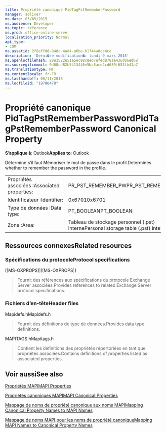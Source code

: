 ```yaml
---
title: Propriété canonique PidTagPstRememberPassword
manager: soliver
ms.date: 03/09/2015
ms.audience: Developer
ms.topic: reference
ms.prod: office-online-server
localization_priority: Normal
api_type:
- COM
ms.assetid: 2f8eff88-848c-4ad4-a6be-b1744a0ce4ce
description: 'Derni�re modification�: lundi 9 mars 2015'
ms.openlocfilehash: 28e3522e51a5ec98c8ed7efed878aa436d06ed68
ms.sourcegitcommit: 9d60cd82b5413446e5bc8ace2cd689f683fb41a7
ms.translationtype: MT
ms.contentlocale: fr-FR
ms.lasthandoff: 06/11/2018
ms.locfileid: "19786478"
---
```

# <a name="pidtagpstrememberpassword-canonical-property"></a><span data-ttu-id="90e0a-103">Propriété canonique PidTagPstRememberPassword</span><span class="sxs-lookup"><span data-stu-id="90e0a-103">PidTagPstRememberPassword Canonical Property</span></span>

  
  
<span data-ttu-id="90e0a-104">**S’applique à**: Outlook</span><span class="sxs-lookup"><span data-stu-id="90e0a-104">**Applies to**: Outlook</span></span> 
  
<span data-ttu-id="90e0a-105">Détermine s’il faut Mémoriser le mot de passe dans le profil.</span><span class="sxs-lookup"><span data-stu-id="90e0a-105">Determines whether to remember the password in the profile.</span></span>
  
|||
|:-----|:-----|
|<span data-ttu-id="90e0a-106">Propriétés associées :</span><span class="sxs-lookup"><span data-stu-id="90e0a-106">Associated properties:</span></span>  <br/> |<span data-ttu-id="90e0a-107">PR_PST_REMEMBER_PW</span><span class="sxs-lookup"><span data-stu-id="90e0a-107">PR_PST_REMEMBER_PW</span></span>  <br/> |
|<span data-ttu-id="90e0a-108">Identificateur :</span><span class="sxs-lookup"><span data-stu-id="90e0a-108">Identifier:</span></span>  <br/> |<span data-ttu-id="90e0a-109">0x6701</span><span class="sxs-lookup"><span data-stu-id="90e0a-109">0x6701</span></span>  <br/> |
|<span data-ttu-id="90e0a-110">Type de données :</span><span class="sxs-lookup"><span data-stu-id="90e0a-110">Data type:</span></span>  <br/> |<span data-ttu-id="90e0a-111">PT_BOOLEAN</span><span class="sxs-lookup"><span data-stu-id="90e0a-111">PT_BOOLEAN</span></span>  <br/> |
|<span data-ttu-id="90e0a-112">Zone :</span><span class="sxs-lookup"><span data-stu-id="90e0a-112">Area:</span></span>  <br/> |<span data-ttu-id="90e0a-113">Tableau de stockage personnel (.pst) interne</span><span class="sxs-lookup"><span data-stu-id="90e0a-113">Personal storage table (.pst) internal</span></span>  <br/> |
   
## <a name="related-resources"></a><span data-ttu-id="90e0a-114">Ressources connexes</span><span class="sxs-lookup"><span data-stu-id="90e0a-114">Related resources</span></span>

### <a name="protocol-specifications"></a><span data-ttu-id="90e0a-115">Spécifications du protocole</span><span class="sxs-lookup"><span data-stu-id="90e0a-115">Protocol specifications</span></span>

<span data-ttu-id="90e0a-116">[[MS-OXPROPS]]</span><span class="sxs-lookup"><span data-stu-id="90e0a-116">[[MS-OXPROPS]]</span></span> 
  
> <span data-ttu-id="90e0a-117">Fournit des références aux spécifications du protocole Exchange Server associées.</span><span class="sxs-lookup"><span data-stu-id="90e0a-117">Provides references to related Exchange Server protocol specifications.</span></span>
    
### <a name="header-files"></a><span data-ttu-id="90e0a-118">Fichiers d’en-tête</span><span class="sxs-lookup"><span data-stu-id="90e0a-118">Header files</span></span>

<span data-ttu-id="90e0a-119">Mapidefs.h</span><span class="sxs-lookup"><span data-stu-id="90e0a-119">Mapidefs.h</span></span>
  
> <span data-ttu-id="90e0a-120">Fournit des définitions de type de données.</span><span class="sxs-lookup"><span data-stu-id="90e0a-120">Provides data type definitions.</span></span>
    
<span data-ttu-id="90e0a-121">MAPITAGS.h</span><span class="sxs-lookup"><span data-stu-id="90e0a-121">Mapitags.h</span></span>
  
> <span data-ttu-id="90e0a-122">Contient les définitions des propriétés répertoriées en tant que propriétés associées.</span><span class="sxs-lookup"><span data-stu-id="90e0a-122">Contains definitions of properties listed as associated properties.</span></span>
    
## <a name="see-also"></a><span data-ttu-id="90e0a-123">Voir aussi</span><span class="sxs-lookup"><span data-stu-id="90e0a-123">See also</span></span>



[<span data-ttu-id="90e0a-124">Propriétés MAPI</span><span class="sxs-lookup"><span data-stu-id="90e0a-124">MAPI Properties</span></span>](mapi-properties.md)
  
[<span data-ttu-id="90e0a-125">Propriétés canoniques MAPI</span><span class="sxs-lookup"><span data-stu-id="90e0a-125">MAPI Canonical Properties</span></span>](mapi-canonical-properties.md)
  
[<span data-ttu-id="90e0a-126">Mappage de noms de propriété canonique aux noms MAPI</span><span class="sxs-lookup"><span data-stu-id="90e0a-126">Mapping Canonical Property Names to MAPI Names</span></span>](mapping-canonical-property-names-to-mapi-names.md)
  
[<span data-ttu-id="90e0a-127">Mappage de noms MAPI pour les noms de propriété canonique</span><span class="sxs-lookup"><span data-stu-id="90e0a-127">Mapping MAPI Names to Canonical Property Names</span></span>](mapping-mapi-names-to-canonical-property-names.md)

